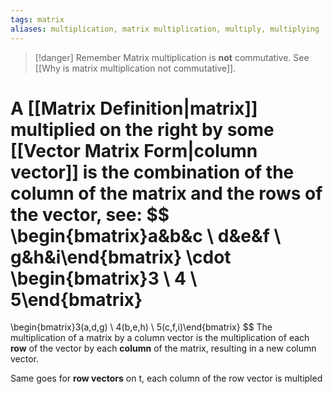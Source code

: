```yaml
---
tags: matrix
aliases: multiplication, matrix multiplication, multiply, multiplying
---
```

>[!danger] Remember
>Matrix multiplication is **not** commutative. See [[Why is matrix multiplication not commutative]].

A [[Matrix Definition|matrix]] multiplied on the right by some [[Vector Matrix Form|column vector]] is the combination of the column of the matrix and the rows of the vector, see:
$$
\begin{bmatrix}a&b&c \\ d&e&f \\ g&h&i\end{bmatrix}
\cdot
\begin{bmatrix}3 \\ 4 \\ 5\end{bmatrix}
= 
\begin{bmatrix}3(a,d,g) \\ 4(b,e,h) \\ 5(c,f,i)\end{bmatrix}
$$
The multiplication of a matrix by a column vector is the multiplication of each **row** of the vector by each **column** of the matrix, resulting in a new column vector.

Same goes for **row vectors** on t, each column of the row vector is multipled 